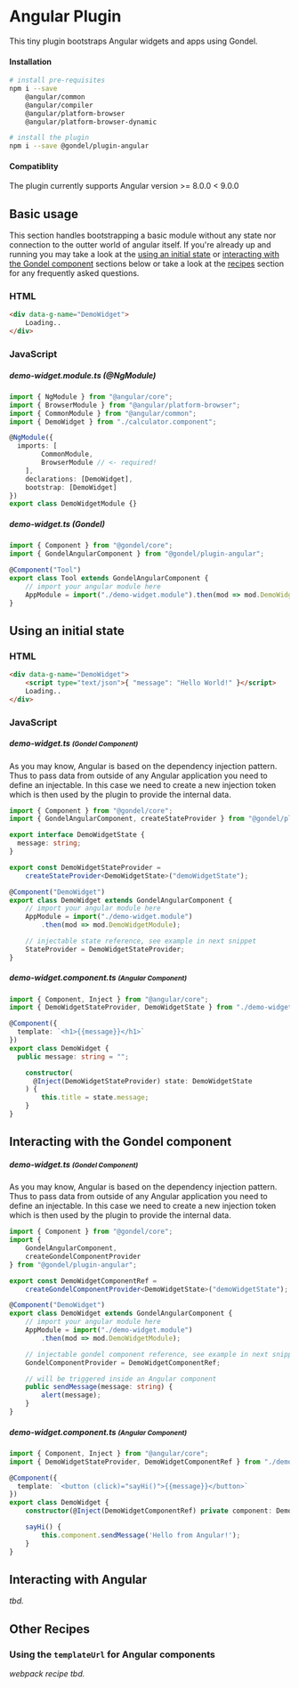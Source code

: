 # Angular Plugin

This tiny plugin bootstraps Angular widgets and apps using Gondel.  

#### Installation

```bash
# install pre-requisites
npm i --save
    @angular/common
    @angular/compiler
    @angular/platform-browser
    @angular/platform-browser-dynamic

# install the plugin
npm i --save @gondel/plugin-angular
```

#### Compatiblity

The plugin currently supports Angular version >= 8.0.0 < 9.0.0

## Basic usage

This section handles bootstrapping a basic module without any state nor connection to the outter world of angular itself. If you're already up and running you may take a look at the [using an initial state](#using-an-initial-state) or [interacting with the Gondel component](#interacting-with-the-gondel-component) sections below or take a look at the [recipes](#recipes) section for any frequently asked questions.

### HTML

```html
<div data-g-name="DemoWidget">
    Loading..
</div>
```

### JavaScript

##### demo-widget.module.ts (@NgModule)

```ts
import { NgModule } from "@angular/core";
import { BrowserModule } from "@angular/platform-browser";
import { CommonModule } from "@angular/common";
import { DemoWidget } from "./calculator.component";

@NgModule({
  imports: [
        CommonModule,
        BrowserModule // <- required!
    ],
    declarations: [DemoWidget],
    bootstrap: [DemoWidget]
})
export class DemoWidgetModule {}

```

##### demo-widget.ts (Gondel)

```ts
import { Component } from "@gondel/core";
import { GondelAngularComponent } from "@gondel/plugin-angular";

@Component("Tool")
export class Tool extends GondelAngularComponent {
    // import your angular module here
    AppModule = import("./demo-widget.module").then(mod => mod.DemoWidgetModule);
}
```

## Using an initial state

### HTML

```html
<div data-g-name="DemoWidget">
    <script type="text/json">{ "message": "Hello World!" }</script>
    Loading..
</div>
```

### JavaScript

##### demo-widget.ts <small>(Gondel Component)</small>

As you may know, Angular is based on the dependency injection pattern. Thus to pass data
from outside of any Angular application you need to define an injectable. In this case 
we need to create a new injection token which is then used by the plugin to provide the
internal data.

```ts
import { Component } from "@gondel/core";
import { GondelAngularComponent, createStateProvider } from "@gondel/plugin-angular";

export interface DemoWidgetState {
  message: string;
}

export const DemoWidgetStateProvider =
    createStateProvider<DemoWidgetState>("demoWidgetState");

@Component("DemoWidget")
export class DemoWidget extends GondelAngularComponent {
    // import your angular module here
    AppModule = import("./demo-widget.module")
        .then(mod => mod.DemoWidgetModule);

    // injectable state reference, see example in next snippet
    StateProvider = DemoWidgetStateProvider;
}
```


##### demo-widget.component.ts <small>(Angular Component)</small>

```ts
import { Component, Inject } from "@angular/core";
import { DemoWidgetStateProvider, DemoWidgetState } from "./demo-widget";

@Component({
  template: `<h1>{{message}}</h1>`
})
export class DemoWidget {
  public message: string = "";

    constructor(
      @Inject(DemoWidgetStateProvider) state: DemoWidgetState
    ) {
        this.title = state.message;
    }
}
```



## Interacting with the Gondel component

##### demo-widget.ts <small>(Gondel Component)</small>

As you may know, Angular is based on the dependency injection pattern. Thus to pass data
from outside of any Angular application you need to define an injectable. In this case 
we need to create a new injection token which is then used by the plugin to provide the
internal data.

```ts
import { Component } from "@gondel/core";
import {
    GondelAngularComponent,
    createGondelComponentProvider
} from "@gondel/plugin-angular";

export const DemoWidgetComponentRef =
    createGondelComponentProvider<DemoWidgetState>("demoWidgetState");

@Component("DemoWidget")
export class DemoWidget extends GondelAngularComponent {
    // import your angular module here
    AppModule = import("./demo-widget.module")
        .then(mod => mod.DemoWidgetModule);

    // injectable gondel component reference, see example in next snippet
    GondelComponentProvider = DemoWidgetComponentRef;

    // will be triggered inside an Angular component
    public sendMessage(message: string) {
        alert(message);
    }
}
```


##### demo-widget.component.ts <small>(Angular Component)</small>

```ts
import { Component, Inject } from "@angular/core";
import { DemoWidgetStateProvider, DemoWidgetComponentRef } from "./demo-widget";

@Component({
  template: `<button (click)="sayHi()">{{message}}</button>`
})
export class DemoWidget {
    constructor(@Inject(DemoWidgetComponentRef) private component: DemoWidgetState) {}

    sayHi() {
        this.component.sendMessage('Hello from Angular!');
    }
}
```


## Interacting with Angular

*tbd.*


## Other Recipes

### Using the `templateUrl` for Angular components

*webpack recipe tbd.*
